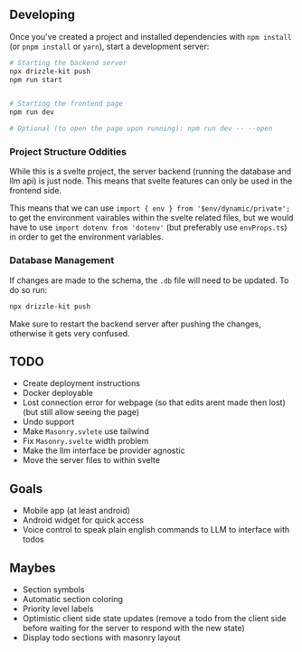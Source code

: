 ## Developing

Once you've created a project and installed dependencies with `npm install` (or `pnpm install` or `yarn`), start a development server:

```sh
# Starting the backend server
npx drizzle-kit push
npm run start


# Starting the frontend page
npm run dev

# Optional (to open the page upon running): npm run dev -- --open
```

### Project Structure Oddities
While this is a svelte project, the server backend (running the database and llm api) is just node. This means that svelte features can only be used in the frontend side.

This means that we can use `import { env } from '$env/dynamic/private';` to get the environment vairables within the svelte related files, but we would have to use `import dotenv from 'dotenv'` (but preferably use `envProps.ts`) in order to get the environment variables.


### Database Management
If changes are made to the schema, the `.db` file will need to be updated.
To do so run:
```sh
npx drizzle-kit push
```
Make sure to restart the backend server after pushing the changes, otherwise it gets very confused.

## TODO
- Create deployment instructions
- Docker deployable
- Lost connection error for webpage (so that edits arent made then lost) (but still allow seeing the page)
- Undo support
- Make `Masonry.svlete` use tailwind
- Fix `Masonry.svelte` width problem
- Make the llm interface be provider agnostic
- Move the server files to within svelte

## Goals
- Mobile app (at least android)
- Android widget for quick access
- Voice control to speak plain english commands to LLM to interface with todos

## Maybes
- Section symbols
- Automatic section coloring
- Priority level labels
- Optimistic client side state updates (remove a todo from the client side before waiting for the server to respond with the new state)
- Display todo sections with masonry layout